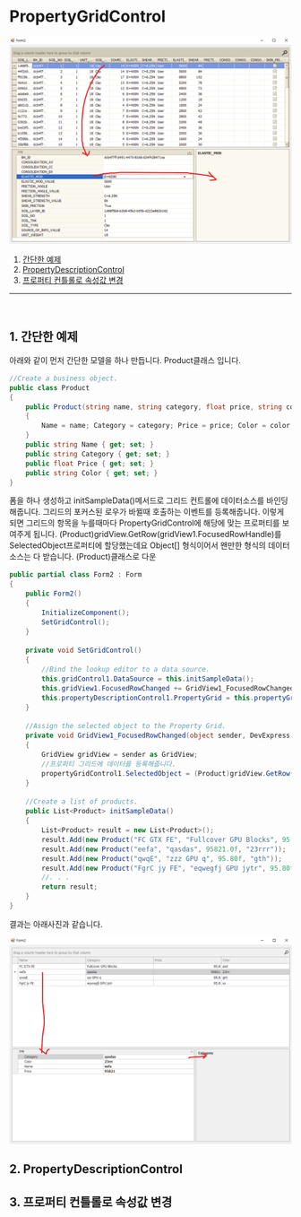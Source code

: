 # PropertyGridControl

![img](../img/devexpress_img/propertygridcontrol/001.png)

1. [간단한 예제](#1-간단한-예제)
2. [PropertyDescriptionControl](#2-propertydescriptioncontrol)
3. [프로퍼티 컨틀롤로 속성값 변경](#3-프로퍼티-컨틀롤로-속성값-변경)

<hr />
<br />

## 1. 간단한 예제 

아래와 같이 먼저 간단한 모델을 하나 만듭니다. Product클래스 입니다.

```C#
//Create a business object.
public class Product
{
    public Product(string name, string category, float price, string color)
    {
        Name = name; Category = category; Price = price; Color = color;
    }
    public string Name { get; set; }
    public string Category { get; set; }
    public float Price { get; set; }
    public string Color { get; set; }
}
```

폼을 하나 생성하고 initSampleData()메서드로 그리드 컨트롤에 데이터소스를 바인딩해줍니다. 그리드의 포커스된 로우가 바뀔때 호출하는 이벤트를 등록해줍니다. 이렇게 되면 그리드의 항목을 누를때마다 PropertyGridControl에 해당에 맞는 프로퍼티를 보여주게 됩니다. (Product)gridView.GetRow(gridView1.FocusedRowHandle)를 SelectedObject프로퍼티에 할당했는데요 Object[] 형식이어서 왠만한 형식의 데이터소스는 다 받습니다. (Product)클래스로 다운

```C#
public partial class Form2 : Form
{
    public Form2()
    {
        InitializeComponent();
        SetGridControl();
    }

    private void SetGridControl()
    {
        //Bind the lookup editor to a data source.
        this.gridControl1.DataSource = this.initSampleData();                                    
        this.gridView1.FocusedRowChanged += GridView1_FocusedRowChanged;
        this.propertyDescriptionControl1.PropertyGrid = this.propertyGridControl1;
    }

    //Assign the selected object to the Property Grid.    
    private void GridView1_FocusedRowChanged(object sender, DevExpress.XtraGrid.Views.Base.FocusedRowChangedEventArgs e)
    {
        GridView gridView = sender as GridView;
        //프로퍼티 그리드에 데이터를 등록해줍니다. 
        propertyGridControl1.SelectedObject = (Product)gridView.GetRow(gridView1.FocusedRowHandle);
    }

    //Create a list of products.
    public List<Product> initSampleData()
    {
        List<Product> result = new List<Product>();
        result.Add(new Product("FC GTX FE", "Fullcover GPU Blocks", 95.80f, "esd"));
        result.Add(new Product("eefa", "qasdas", 95821.0f, "23rrr"));
        result.Add(new Product("qwqE", "zzz GPU q", 95.80f, "gth"));
        result.Add(new Product("FgrC jy FE", "eqwegfj GPU jytr", 95.80f, "xx"));
        //. . .
        return result;
    }
}
```

결과는 아래사진과 같습니다.

![img](../img/devexpress_img/propertygridcontrol/002.png)

## 2. PropertyDescriptionControl


## 3. 프로퍼티 컨틀롤로 속성값 변경